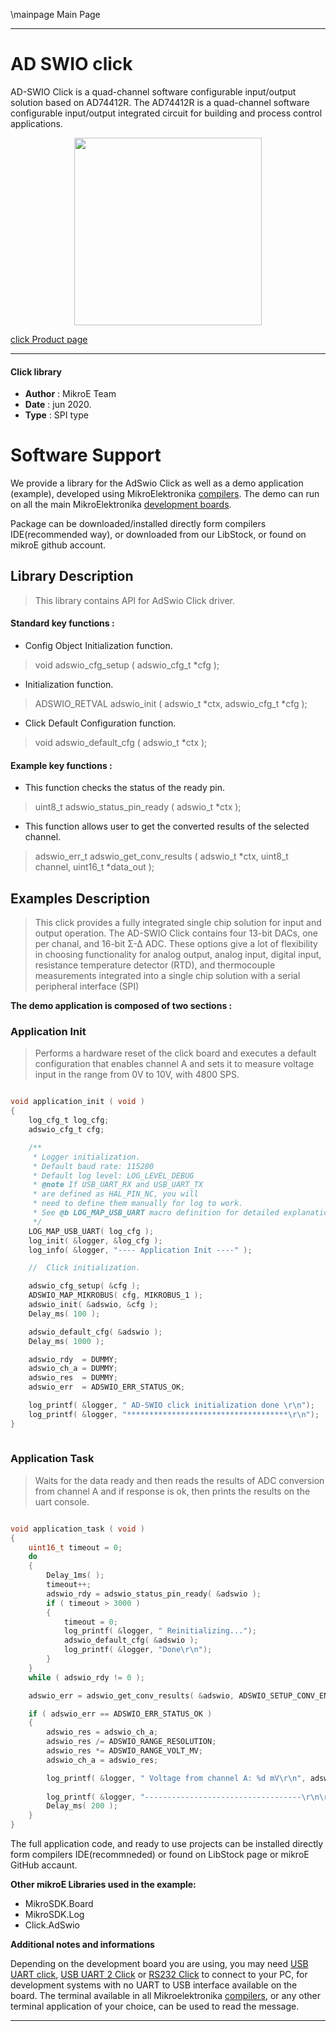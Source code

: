 \mainpage Main Page
 
---
# AD SWIO click

AD-SWIO Click is a quad-channel software configurable input/output solution based on AD74412R. The AD74412R is a quad-channel software configurable input/output integrated circuit for building and process control applications. 

<p align="center">
  <img src="https://download.mikroe.com/images/click_for_ide/adswio_click.png" height=300px>
</p>

[click Product page](https://www.mikroe.com/ad-swio-click)

---


#### Click library 

- **Author**        : MikroE Team
- **Date**          : jun 2020.
- **Type**          : SPI type


# Software Support

We provide a library for the AdSwio Click 
as well as a demo application (example), developed using MikroElektronika 
[compilers](https://shop.mikroe.com/compilers). 
The demo can run on all the main MikroElektronika [development boards](https://shop.mikroe.com/development-boards).

Package can be downloaded/installed directly form compilers IDE(recommended way), or downloaded from our LibStock, or found on mikroE github account. 

## Library Description

> This library contains API for AdSwio Click driver.

#### Standard key functions :

- Config Object Initialization function.
> void adswio_cfg_setup ( adswio_cfg_t *cfg ); 
 
- Initialization function.
> ADSWIO_RETVAL adswio_init ( adswio_t *ctx, adswio_cfg_t *cfg );

- Click Default Configuration function.
> void adswio_default_cfg ( adswio_t *ctx );


#### Example key functions :

- This function checks the status of the ready pin.
> uint8_t adswio_status_pin_ready ( adswio_t *ctx );
 
- This function allows user to get the converted results of the selected channel.
> adswio_err_t adswio_get_conv_results ( adswio_t *ctx, uint8_t channel, uint16_t *data_out );


## Examples Description

> This click provides a fully integrated single chip solution for input and output operation. 
> The AD-SWIO Click contains four 13-bit DACs, one per chanal, and 16-bit Σ-∆ ADC. 
> These options give a lot of flexibility in choosing functionality for analog output, 
> analog input, digital input, resistance temperature detector (RTD), and thermocouple 
> measurements integrated into a single chip solution with a serial peripheral interface (SPI)

**The demo application is composed of two sections :**

### Application Init 

> Performs a hardware reset of the click board and
> executes a default configuration that enables channel A and sets it to measure voltage
> input in the range from 0V to 10V, with 4800 SPS.

```c

void application_init ( void )
{
    log_cfg_t log_cfg;
    adswio_cfg_t cfg;

    /** 
     * Logger initialization.
     * Default baud rate: 115200
     * Default log level: LOG_LEVEL_DEBUG
     * @note If USB_UART_RX and USB_UART_TX 
     * are defined as HAL_PIN_NC, you will 
     * need to define them manually for log to work. 
     * See @b LOG_MAP_USB_UART macro definition for detailed explanation.
     */
    LOG_MAP_USB_UART( log_cfg );
    log_init( &logger, &log_cfg );
    log_info( &logger, "---- Application Init ----" );

    //  Click initialization.

    adswio_cfg_setup( &cfg );
    ADSWIO_MAP_MIKROBUS( cfg, MIKROBUS_1 );
    adswio_init( &adswio, &cfg );
    Delay_ms( 100 );

    adswio_default_cfg( &adswio );
    Delay_ms( 1000 );

    adswio_rdy  = DUMMY;
    adswio_ch_a = DUMMY;
    adswio_res  = DUMMY;
    adswio_err  = ADSWIO_ERR_STATUS_OK;

    log_printf( &logger, " AD-SWIO click initialization done \r\n");
    log_printf( &logger, "************************************\r\n");
}
  
```

### Application Task

> Waits for the data ready and then reads the results of ADC conversion from channel A
> and if response is ok, then prints the results on the uart console.

```c

void application_task ( void )
{
    uint16_t timeout = 0;
    do
    {
        Delay_1ms( );
        timeout++;
        adswio_rdy = adswio_status_pin_ready( &adswio );
        if ( timeout > 3000 ) 
        {
            timeout = 0;
            log_printf( &logger, " Reinitializing...");
            adswio_default_cfg( &adswio );
            log_printf( &logger, "Done\r\n");
        }
    }
    while ( adswio_rdy != 0 );

    adswio_err = adswio_get_conv_results( &adswio, ADSWIO_SETUP_CONV_EN_CHA, &adswio_ch_a );

    if ( adswio_err == ADSWIO_ERR_STATUS_OK )
    {
        adswio_res = adswio_ch_a;
        adswio_res /= ADSWIO_RANGE_RESOLUTION;
        adswio_res *= ADSWIO_RANGE_VOLT_MV;
        adswio_ch_a = adswio_res;

        log_printf( &logger, " Voltage from channel A: %d mV\r\n", adswio_ch_a );
        
        log_printf( &logger, "-----------------------------------\r\n\r\n" );
        Delay_ms( 200 );
    }
}  

```

The full application code, and ready to use projects can be  installed directly form compilers IDE(recommneded) or found on LibStock page or mikroE GitHub accaunt.

**Other mikroE Libraries used in the example:** 

- MikroSDK.Board
- MikroSDK.Log
- Click.AdSwio

**Additional notes and informations**

Depending on the development board you are using, you may need 
[USB UART click](https://shop.mikroe.com/usb-uart-click), 
[USB UART 2 Click](https://shop.mikroe.com/usb-uart-2-click) or 
[RS232 Click](https://shop.mikroe.com/rs232-click) to connect to your PC, for 
development systems with no UART to USB interface available on the board. The 
terminal available in all Mikroelektronika 
[compilers](https://shop.mikroe.com/compilers), or any other terminal application 
of your choice, can be used to read the message.



---
